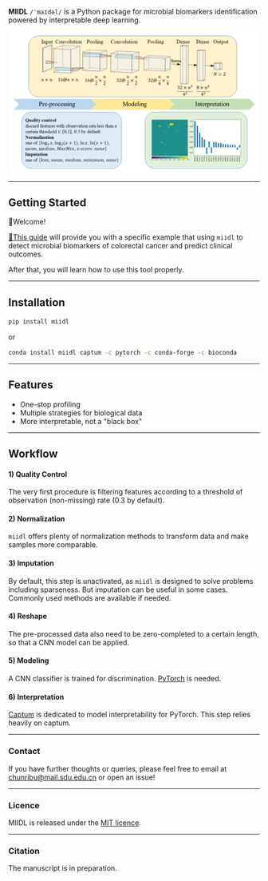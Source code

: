 
**MIIDL** `/ˈmaɪdəl/` is a Python package for microbial biomarkers identification powered by interpretable deep learning.

![model.png](model.png)

---
## Getting Started

👋Welcome! 

[🔗This guide](https://github.com/chunribu/miidl/blob/main/Tutorials.ipynb) will provide you with a specific example that using `miidl` to detect microbial biomarkers of colorectal cancer and predict clinical outcomes. 

After that, you will learn how to use this tool properly.

---
## Installation

```bash
pip install miidl
```
or
```bash
conda install miidl captum -c pytorch -c conda-forge -c bioconda
```

---
## Features

+ One-stop profiling
+ Multiple strategies for biological data
+ More interpretable, not a "black box"

---
## Workflow

#### 1) Quality Control

The very first procedure is filtering features according to a threshold of observation (non-missing) rate (0.3 by default).

#### 2) Normalization

`miidl` offers plenty of normalization methods to transform data and make samples more comparable. 

#### 3) Imputation

By default, this step is unactivated, as `miidl` is designed to solve problems including sparseness. But imputation can be useful in some cases. Commonly used methods are available if needed. 

#### 4) Reshape

The pre-processed data also need to be zero-completed to a certain length, so that a CNN model can be applied.

#### 5) Modeling

A CNN classifier is trained for discrimination. [PyTorch](https://pytorch.org) is needed.

#### 6) Interpretation

[Captum](https://captum.ai/) is dedicated to model interpretability for PyTorch. This step relies heavily on captum.

---
### Contact

If you have further thoughts or queries, please feel free to email at [chunribu@mail.sdu.edu.cn](mailto:chunribu@mail.sdu.edu.cn) or open an issue!

---
### Licence

MIIDL is released under the [MIT licence](https://github.com/chunribu/miidl/blob/main/LICENSE).

---
### Citation

The manuscript is in preparation.


<script>
    document.head.innerHTML+='<link rel="shortcut icon" type="image/x-icon" href="favicon.ico">'
</script>